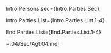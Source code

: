 Intro.Persons.sec={Intro.Parties.Sec}

Intro.Parties.List={Intro.Parties.List.1-4}

End.Parties.List={End.Parties.List.1-4}
 
=[04/Sec/Agt.04.md]

